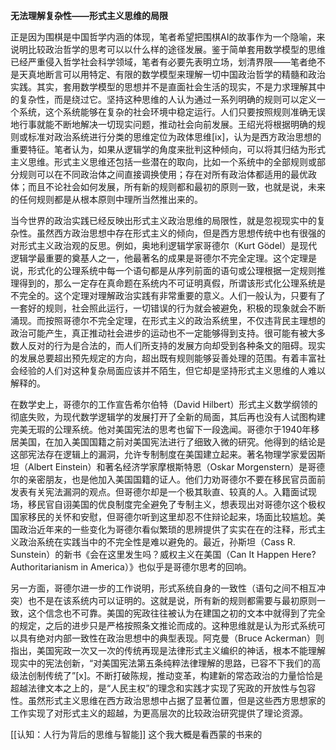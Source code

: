**无法理解复杂性——形式主义思维的局限**

正是因为围棋是中国哲学内涵的体现，笔者希望把围棋AI的故事作为一个隐喻，来说明比较政治哲学的思考可以以什么样的途径发展。鉴于简单套用数学模型的思维已经严重侵入哲学社会科学领域，笔者有必要先表明立场，划清界限——笔者绝不是天真地断言可以用特定、有限的数学模型来理解一切中国政治哲学的精髓和政治实践。其实，套用数学模型的思想并不是直面社会生活的现实，不是力求理解其中的复杂性，而是绕过它。坚持这种思维的人认为通过一系列明确的规则可以定义一个系统，这个系统能够在复杂的社会环境中稳定运行。人们只要按照规则准确无误地行事就能不断地解决一切现实问题，推动社会向前发展。王绍光将根据明确的规则或标准对政治系统进行分类的思维定位为政体思维[ix]，认为是西方政治思想的重要特征。笔者认为，如果从逻辑学的角度来批判这种倾向，可以将其归结为形式主义思维。形式主义思维还包括一些潜在的取向，比如一个系统中的全部规则或部分规则可以在不同政治体之间直接调换使用；存在对所有政治体都适用的最优政体；而且不论社会如何发展，所有新的规则都和最初的原则一致，也就是说，未来的任何规则都是从根本原则中理所当然推出来的。

当今世界的政治实践已经反映出形式主义政治思维的局限性，就是忽视现实中的复杂性。虽然西方政治思想中存在形式主义的倾向，但是西方思想传统中也有很强的对形式主义政治观的反思。例如，奥地利逻辑学家哥德尔（Kurt Gödel）是现代逻辑学最重要的奠基人之一，他最著名的成果是哥德尔不完全定理。这个定理是说，形式化的公理系统中每一个语句都是从序列前面的语句或公理根据一定规则推理得到的，那么一定存在真命题在系统内不可证明真假，所谓该形式化公理系统是不完全的。这个定理对理解政治实践有非常重要的意义。人们一般认为，只要有了一套好的规则，社会照此运行，一切错误的行为就会被避免，积极的现象就会不断涌现。而按照哥德尔不完全定理，在形式主义的政治系统里，不仅违背民主理想的政治可能产生，真正推动社会进步的运动也不一定能够得到支持。很可能有被大多数人反对的行为是合法的，而人们所支持的发展方向却受到各种条文的阻碍。现实的发展总要超出预先规定的方向，超出既有规则能够妥善处理的范围。有着丰富社会经验的人们对这种复杂局面应该并不陌生，但它却是坚持形式主义思维的人难以解释的。

在数学史上，哥德尔的工作宣告希尔伯特（David Hilbert）形式主义数学纲领的彻底失败，为现代数学逻辑学的发展打开了全新的局面，其后再也没有人试图构建完美无瑕的公理系统。他对美国宪法的思考也留下一段逸闻。哥德尔于1940年移居美国，在加入美国国籍之前对美国宪法进行了细致入微的研究。他得到的结论是这部宪法存在逻辑上的漏洞，允许专制制度在美国建立起来。著名物理学家爱因斯坦（Albert Einstein）和著名经济学家摩根斯特恩（Oskar Morgenstern）是哥德尔的亲密朋友，也是他加入美国国籍的证人。他们力劝哥德尔不要在移民官员面前发表有关宪法漏洞的观点。但哥德尔却是一个极其耿直、较真的人。入籍面试现场，移民官自诩美国的优良制度完全避免了专制主义，想表现出对哥德尔这个极权国家移民的关怀和安慰，但哥德尔听到这里却忍不住辩论起来，场面比较尴尬。美国政治近年来的一些变化为哥德尔看似繁琐的思辨提供了实实在在的注释，形式主义政治系统在实践当中的不完全性是难以避免的。最近，孙斯坦（Cass R. Sunstein）的新书《会在这里发生吗？威权主义在美国（Can It Happen Here? Authoritarianism in America）》也似乎是哥德尔思考的回响。

另一方面，哥德尔进一步的工作说明，形式系统自身的一致性（语句之间不相互冲突）也不是在该系统内可以证明的。这就是说，所有新的规则都需要与最初原则一致，这个信念也不可靠。美国的宪政往往被认为在建国之初的文本中就得到了完全的规定，之后的进步只是严格按照条文推论而成的。这种思维就是认为形式系统可以具有绝对内部一致性在政治思想中的典型表现。阿克曼（Bruce Ackerman）则指出，美国宪政一次又一次的传统再现是法律形式主义编织的神话，根本不能理解现实中的宪法创新，“对美国宪法第五条纯粹法律理解的思路，已容不下我们的高级法创制传统了”[x]。不断打破陈规，推动变革，构建新的常态政治的力量恰恰是超越法律文本之上的，是“人民主权”的理念和实践才实现了宪政的开放性与包容性。虽然形式主义思维在西方政治思想中占据了显著位置，但是这些西方思想家的工作实现了对形式主义的超越，为更高层次的比较政治研究提供了理论资源。

[[认知：人行为背后的思维与智能]] 这个我大概是看西蒙的书来的